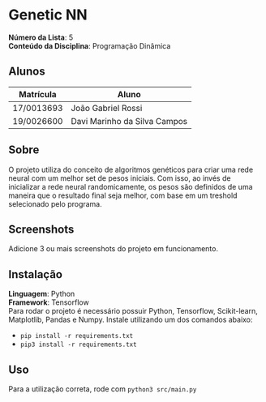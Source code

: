 # Genetic NN

**Número da Lista**: 5<br>
**Conteúdo da Disciplina**: Programação Dinâmica<br>

## Alunos
|Matrícula | Aluno |
| -- | -- |
| 17/0013693  |  João Gabriel Rossi |
| 19/0026600  |  Davi Marinho da Silva Campos |

## Sobre 
O projeto utiliza do conceito de algoritmos genéticos para criar uma rede neural com um melhor set de pesos iniciais. Com isso, ao invés de inicializar a rede neural randomicamente, os pesos são definidos de uma maneira que o resultado final seja melhor, com base em um treshold selecionado pelo programa.

## Screenshots
Adicione 3 ou mais screenshots do projeto em funcionamento.

## Instalação 
**Linguagem**: Python<br>
**Framework**: Tensorflow<br> 
Para rodar o projeto é necessário possuir Python, Tensorflow, Scikit-learn, Matplotlib, Pandas e Numpy.
Instale utilizando um dos comandos abaixo:
- `pip install -r requirements.txt`
- `pip3 install -r requirements.txt`

## Uso 
Para a utilização correta, rode com
`python3 src/main.py`





